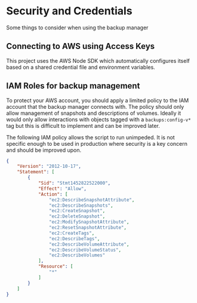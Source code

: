 # Security and Credentials

Some things to consider when using the backup manager

## Connecting to AWS using Access Keys

This project uses the AWS Node SDK which automatically configures itself based on a shared credential file and environment variables.

## IAM Roles for backup management

To protect your AWS account, you should apply a limited policy to the IAM account that the backup manager connects with. The policy should only allow management of snapshots and descriptions of volumes. Ideally it would only allow interactions with objects tagged with a `backups:config-v*` tag but this is difficult to implement and can be improved later.

The following IAM policy allows the script to run unimpeded. It is not specific enough to be used in production where security is a key concern and should be improved upon.
```JSON
{
    "Version": "2012-10-17",
    "Statement": [
        {
            "Sid": "Stmt1452822522000",
            "Effect": "Allow",
            "Action": [
                "ec2:DescribeSnapshotAttribute",
                "ec2:DescribeSnapshots",
                "ec2:CreateSnapshot",
                "ec2:DeleteSnapshot",
                "ec2:ModifySnapshotAttribute",
                "ec2:ResetSnapshotAttribute",
                "ec2:CreateTags",
                "ec2:DescribeTags",
                "ec2:DescribeVolumeAttribute",
                "ec2:DescribeVolumeStatus",
                "ec2:DescribeVolumes"
            ],
            "Resource": [
                "*"
            ]
        }
    ]
}
```
